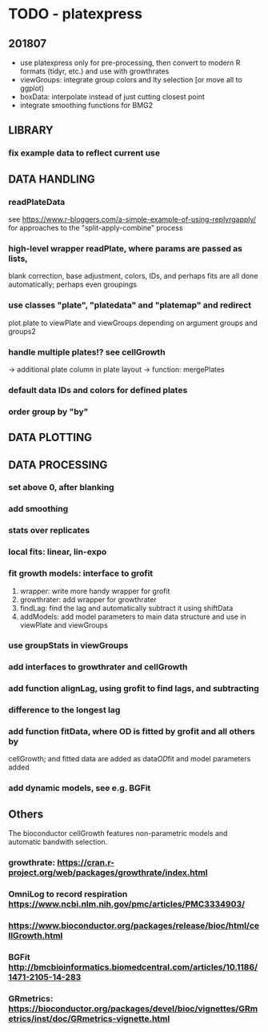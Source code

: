 # TODO - platexpress

## 201807
* use platexpress only for pre-processing, then convert
to modern R formats (tidyr, etc.) and use with growthrates
* viewGroups: integrate group colors and lty selection
 [or move all to ggplot) 
* boxData: interpolate instead of just cutting closest point
* integrate smoothing functions for BMG2

## LIBRARY
### fix example data to reflect current use

## DATA HANDLING
### readPlateData
see https://www.r-bloggers.com/a-simple-example-of-using-replyrgapply/
for approaches to the "split-apply-combine" process
### high-level wrapper readPlate, where params are passed as lists,
blank correction, base adjustment, colors, IDs, and perhaps fits
are all done automatically; perhaps even groupings
### use classes "plate", "platedata" and "platemap" and redirect 
plot.plate to viewPlate and viewGroups depending on argument groups and groups2
### handle multiple plates!? see cellGrowth
-> additional plate column in plate layout
-> function: mergePlates 
### default data IDs and colors for defined plates
### order group by "by"

## DATA PLOTTING

## DATA PROCESSING
### set above 0, after blanking
### add smoothing
### stats over replicates
### local fits: linear, lin-expo
### fit growth models: interface to grofit
1. wrapper: write more handy wrapper for grofit 
2. growthrater: add wrapper for growthrater
3. findLag: find the lag and automatically subtract it using shiftData
4. addModels: add model parameters to main data structure and use in 
viewPlate and viewGroups
### use groupStats in viewGroups
### add interfaces to growthrater and cellGrowth
### add function alignLag, using grofit to find lags, and subtracting
### difference to the longest lag
### add function fitData, where OD is fitted by grofit and all others by
cellGrowth; and fitted data are added as data$OD$fit and model parameters
added
### add dynamic models, see e.g. BGFit

## Others

The bioconductor cellGrowth features non-parametric models and automatic
bandwith selection. 

### growthrate: https://cran.r-project.org/web/packages/growthrate/index.html
### OmniLog to record respiration https://www.ncbi.nlm.nih.gov/pmc/articles/PMC3334903/
### https://www.bioconductor.org/packages/release/bioc/html/cellGrowth.html
### BGFit http://bmcbioinformatics.biomedcentral.com/articles/10.1186/1471-2105-14-283
### GRmetrics: https://bioconductor.org/packages/devel/bioc/vignettes/GRmetrics/inst/doc/GRmetrics-vignette.html
